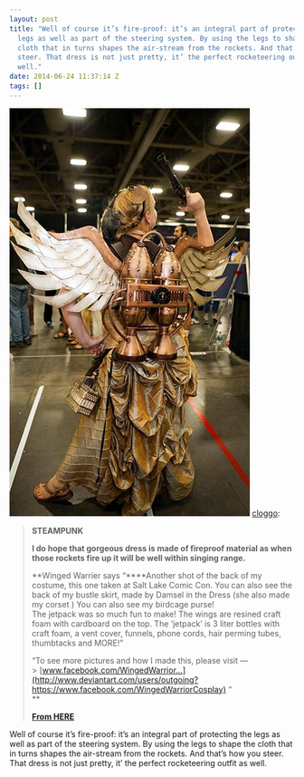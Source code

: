 ```yaml
---
layout: post
title: "Well of course it’s fire-proof: it’s an integral part of protecting the
  legs as well as part of the steering system. By using the legs to shape the
  cloth that in turns shapes the air-stream from the rockets. And that’s how you
  steer. That dress is not just pretty, it’ the perfect rocketeering outfit as
  well."
date: 2014-06-24 11:37:14 Z
tags: []
---
```

![](/media/2014/06/89750314189.jpg)
[cloggo](http://cloggo.tumblr.com/post/89743985758/steampunk-i-do-hope-that-gorgeous-dress-is-made):

> **STEAMPUNK**
> 
> **I do hope that gorgeous dress is made of fireproof material as when those rockets fire up it will be well within singing range.**
> 
> **Winged Warrier says “****Another shot of the back of my costume, this one taken at Salt Lake Comic Con. You can also see the back of my bustle skirt, made by Damsel in the Dress (she also made my corset ) You can also see my birdcage purse!  
> The jetpack was so much fun to make! The wings are resined craft foam with cardboard on the top. The ‘jetpack’ is 3 liter bottles with craft foam, a vent cover, funnels, phone cords, hair perming tubes, thumbtacks and MORE!”  
>   
> “To see more pictures and how I made this, please visit —> [www.facebook.com/WingedWarrior…](http://www.deviantart.com/users/outgoing?https://www.facebook.com/WingedWarriorCosplay) “  
> **
> 
> **[From HERE](http://winged-warrior.deviantart.com/art/Steampunk-Winged-Jetpack-2-428377652)**

Well of course it’s fire-proof: it’s an integral part of protecting the legs as well as part of the steering system. By using the legs to shape the cloth that in turns shapes the air-stream from the rockets. And that’s how you steer. That dress is not just pretty, it’ the perfect rocketeering outfit as well.
